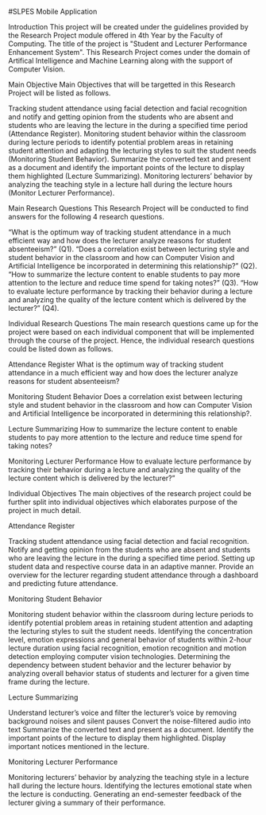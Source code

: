 #SLPES Mobile Application


Introduction
This project will be created under the guidelines provided by the Research Project module offered in 4th Year by the Faculty of Computing. The title of the project is "Student and Lecturer Performance Enhancement System". This Research Project comes under the domain of Artifical Intelligence and Machine Learning along with the support of Computer Vision.

Main Objective
Main Objectives that will be targetted in this Research Project will be listed as follows.

Tracking student attendance using facial detection and facial recognition and notify and getting opinion from the students who are absent and students who are leaving the lecture in the during a specified time period (Attendance Register).
Monitoring student behavior within the classroom during lecture periods to identify potential problem areas in retaining student attention and adapting the lecturing styles to suit the student needs (Monitoring Student Behavior).
Summarize the converted text and present as a document and identify the important points of the lecture to display them highlighted (Lecture Summarizing).
Monitoring lecturers’ behavior by analyzing the teaching style in a lecture hall during the lecture hours (Monitor Lecturer Performance).


Main Research Questions
This Research Project will be conducted to find answers for the following 4 research questions.

“What is the optimum way of tracking student attendance in a much efficient way and how does the lecturer analyze reasons for student absenteeism?” (Q1).
“Does a correlation exist between lecturing style and student behavior in the classroom and how can Computer Vision and Artificial Intelligence be incorporated in determining this relationship?” (Q2).
“How to summarize the lecture content to enable students to pay more attention to the lecture and reduce time spend for taking notes?” (Q3).
“How to evaluate lecture performance by tracking their behavior during a lecture and analyzing the quality of the lecture content which is delivered by the lecturer?” (Q4).


Individual Research Questions
The main research questions came up for the project were based on each individual component that will be implemented through the course of the project. Hence, the individual research questions could be listed down as follows.

Attendance Register
What is the optimum way of tracking student attendance in a much efficient way and how does the lecturer analyze reasons for student absenteeism?

Monitoring Student Behavior
Does a correlation exist between lecturing style and student behavior in the classroom and how can Computer Vision and Artificial Intelligence be incorporated in determining this relationship?.

Lecture Summarizing
How to summarize the lecture content to enable students to pay more attention to the lecture and reduce time spend for taking notes?

Monitoring Lecturer Performance
How to evaluate lecture performance by tracking their behavior during a lecture and analyzing the quality of the lecture content which is delivered by the lecturer?”

Individual Objectives
The main objectives of the research project could be further split into individual objectives which elaborates purpose of the project in much detail.

Attendance Register

Tracking student attendance using facial detection and facial recognition.
Notify and getting opinion from the students who are absent and students who are leaving the lecture in the during a specified time period.
Setting up student data and respective course data in an adaptive manner.
Provide an overview for the lecturer regarding student attendance through a dashboard and predicting future attendance.


Monitoring Student Behavior

Monitoring student behavior within the classroom during lecture periods to identify potential problem areas in retaining student attention and adapting the lecturing styles to suit the student needs.
Identifying the concentration level, emotion expressions and general behavior of students within 2-hour lecture duration using facial recognition, emotion recognition and motion detection employing computer vision technologies.
Determining the dependency between student behavior and the lecturer behavior by analyzing overall behavior status of students and lecturer for a given time frame during the lecture.


Lecture Summarizing

Understand lecturer’s voice and filter the lecturer’s voice by removing background noises and silent pauses
Convert the noise-filtered audio into text
Summarize the converted text and present as a document.
Identify the important points of the lecture to display them highlighted.
Display important notices mentioned in the lecture.


Monitoring Lecturer Performance

Monitoring lecturers’ behavior by analyzing the teaching style in a lecture hall during the lecture hours.
Identifying the lectures emotional state when the lecture is conducting.
Generating an end-semester feedback of the lecturer giving a summary of their performance.